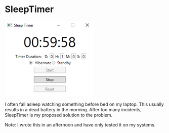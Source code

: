 ﻿# SleepTimer

![Alt text](/Docs/Screenshot.png?raw=true)

I often fall asleep watching something before bed on my laptop.
This usually results in a dead battery in the morning.
After too many incidents, SleepTimer is my proposed solution to the problem.

Note: I wrote this in an afternoon and have only tested it on my systems.